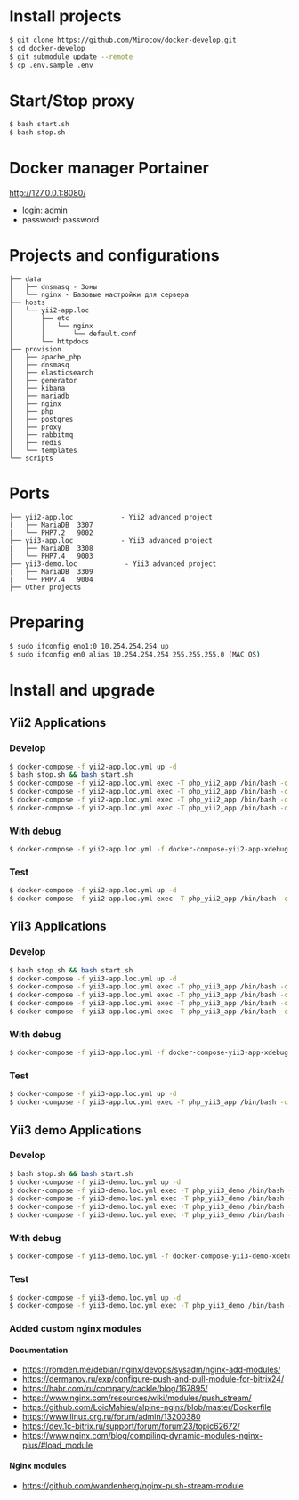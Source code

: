# Install projects

```bash
$ git clone https://github.com/Mirocow/docker-develop.git
$ cd docker-develop
$ git submodule update --remote
$ cp .env.sample .env
```

# Start/Stop proxy

```bash
$ bash start.sh
$ bash stop.sh
```

# Docker manager Portainer

http://127.0.0.1:8080/
* login: admin
* password: password

# Projects and configurations

```
├── data
│   ├── dnsmasq - Зоны
│   └── nginx - Базовые настройки для сервера
├── hosts
│   └── yii2-app.loc
│       ├── etc
│       │   └── nginx
│       │       └── default.conf
│       └── httpdocs
├── provision
│   ├── apache_php
│   ├── dnsmasq
│   ├── elasticsearch
│   ├── generator
│   ├── kibana
│   ├── mariadb
│   ├── nginx
│   ├── php
│   ├── postgres
│   ├── proxy
│   ├── rabbitmq
│   ├── redis
│   └── templates
└── scripts
```

# Ports
```
├── yii2-app.loc            - Yii2 advanced project
|   ├── MariaDB  3307
|   └── PHP7.2   9002
├── yii3-app.loc            - Yii3 advanced project
|   ├── MariaDB  3308
|   └── PHP7.4   9003
├── yii3-demo.loc            - Yii3 advanced project
|   ├── MariaDB  3309
|   └── PHP7.4   9004
├── Other projects
```

# Preparing

```bash
$ sudo ifconfig eno1:0 10.254.254.254 up
$ sudo ifconfig en0 alias 10.254.254.254 255.255.255.0 (MAC OS)
```

# Install and upgrade

## Yii2 Applications

### Develop

```bash
$ docker-compose -f yii2-app.loc.yml up -d
$ bash stop.sh && bash start.sh
$ docker-compose -f yii2-app.loc.yml exec -T php_yii2_app /bin/bash -c 'cd /app && composer install'
$ docker-compose -f yii2-app.loc.yml exec -T php_yii2_app /bin/bash -c 'cd /app && php ./init --env=Development --overwrite=y'
$ docker-compose -f yii2-app.loc.yml exec -T php_yii2_app /bin/bash -c 'cd /app && php ./yii migrate/up --interactive=0'
$ docker-compose -f yii2-app.loc.yml exec -T php_yii2_app /bin/bash -c 'cd /app && git config core.fileMode false'
```

### With debug

```bash
$ docker-compose -f yii2-app.loc.yml -f docker-compose-yii2-app-xdebug.yml up -d
```

### Test

```bash
$ docker-compose -f yii2-app.loc.yml up -d
$ docker-compose -f yii2-app.loc.yml exec -T php_yii2_app /bin/bash -c 'cd /app/common/tests && php ./bin/yii migrate/up --interactive=0'
```

## Yii3 Applications

### Develop

```bash
$ bash stop.sh && bash start.sh
$ docker-compose -f yii3-app.loc.yml up -d
$ docker-compose -f yii3-app.loc.yml exec -T php_yii3_app /bin/bash -c 'cd /app && rm .gitignore && composer create-project --prefer-dist --stability=dev yiisoft/app ./'
$ docker-compose -f yii3-app.loc.yml exec -T php_yii3_app /bin/bash -c 'cd /app && composer install'
$ docker-compose -f yii3-app.loc.yml exec -T php_yii3_app /bin/bash -c 'cd /app && php ./vendor/bin/yii'
$ docker-compose -f yii3-app.loc.yml exec -T php_yii3_app /bin/bash -c 'cd /app && git config core.fileMode false'
```

### With debug

```bash
$ docker-compose -f yii3-app.loc.yml -f docker-compose-yii3-app-xdebug.yml up -d
```

### Test

```bash
$ docker-compose -f yii3-app.loc.yml up -d
$ docker-compose -f yii3-app.loc.yml exec -T php_yii3_app /bin/bash -c 'cd /app/common/tests && php ./bin/yii migrate/up --interactive=0'
```

## Yii3 demo Applications

### Develop

```bash
$ bash stop.sh && bash start.sh
$ docker-compose -f yii3-demo.loc.yml up -d
$ docker-compose -f yii3-demo.loc.yml exec -T php_yii3_demo /bin/bash -c 'cd /app && rm .gitignore && git clone https://github.com/yiisoft/yii-demo.git ./'
$ docker-compose -f yii3-demo.loc.yml exec -T php_yii3_demo /bin/bash -c 'cd /app && composer install'
$ docker-compose -f yii3-demo.loc.yml exec -T php_yii3_demo /bin/bash -c 'cd /app && php ./vendor/bin/yii'
$ docker-compose -f yii3-demo.loc.yml exec -T php_yii3_demo /bin/bash -c 'cd /app && git config core.fileMode false'
```

### With debug

```bash
$ docker-compose -f yii3-demo.loc.yml -f docker-compose-yii3-demo-xdebug.yml up -d
```

### Test

```bash
$ docker-compose -f yii3-demo.loc.yml up -d
$ docker-compose -f yii3-demo.loc.yml exec -T php_yii3_demo /bin/bash -c 'cd /app/common/tests && php ./bin/yii migrate/up --interactive=0'
```

### Added custom nginx modules

#### Documentation

* https://romden.me/debian/nginx/devops/sysadm/nginx-add-modules/
* https://dermanov.ru/exp/configure-push-and-pull-module-for-bitrix24/
* https://habr.com/ru/company/cackle/blog/167895/
* https://www.nginx.com/resources/wiki/modules/push_stream/
* https://github.com/LoicMahieu/alpine-nginx/blob/master/Dockerfile
* https://www.linux.org.ru/forum/admin/13200380
* https://dev.1c-bitrix.ru/support/forum/forum23/topic62672/
* https://www.nginx.com/blog/compiling-dynamic-modules-nginx-plus/#load_module

#### Nginx modules

* https://github.com/wandenberg/nginx-push-stream-module


